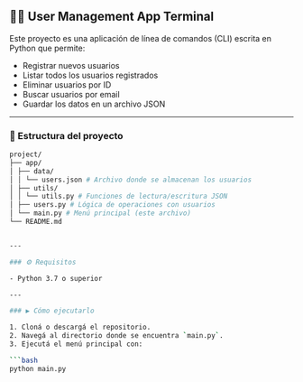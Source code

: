 ## 🧑‍💻 User Management App Terminal

Este proyecto es una aplicación de línea de comandos (CLI) escrita en Python que permite:

- Registrar nuevos usuarios  
- Listar todos los usuarios registrados  
- Eliminar usuarios por ID  
- Buscar usuarios por email  
- Guardar los datos en un archivo JSON

---

### 📁 Estructura del proyecto

```bash
project/
├── app/
│ ├── data/
│ │ └── users.json # Archivo donde se almacenan los usuarios
│ ├── utils/
│ │ └── utils.py # Funciones de lectura/escritura JSON
│ ├── users.py # Lógica de operaciones con usuarios
│ └── main.py # Menú principal (este archivo)
└── README.md


---

### ⚙️ Requisitos

- Python 3.7 o superior

---

### ▶️ Cómo ejecutarlo

1. Cloná o descargá el repositorio.  
2. Navegá al directorio donde se encuentra `main.py`.  
3. Ejecutá el menú principal con:

```bash
python main.py
